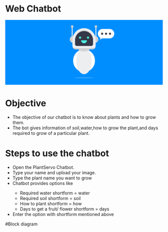 # Web Chatbot

<img src='https://raw.githubusercontent.com/Bala534/Python-week2/main/Chatbot-evolution-1.webp'>

# Objective

<ul>
  <li>The objective of our chatbot is to know about plants and how to grow them.</li>
  <li>The bot gives information of soil,water,how to grow the plant,and days required to grow of a particular plant.</li>
</ul>

# Steps to use the chatbot

<ul>
  <li>Open the PlantServo Chatbot.</li>
  <li>Type your name and upload your image.</li>
  <li>Type the plant name you want to grow</li>
  <li>Chatbot provides options like</li>
    <ul>
      <li>Required water shortform = water</li>
      <li>Required soil shortform = soil</li>
      <li>How to plant shortform = how</li>
      <li>Days to get a fruit/ flower shortform = days</li>
    </ul>
  <li>Enter the option with shortform mentioned above</li>
</ul>

#Block diagram

